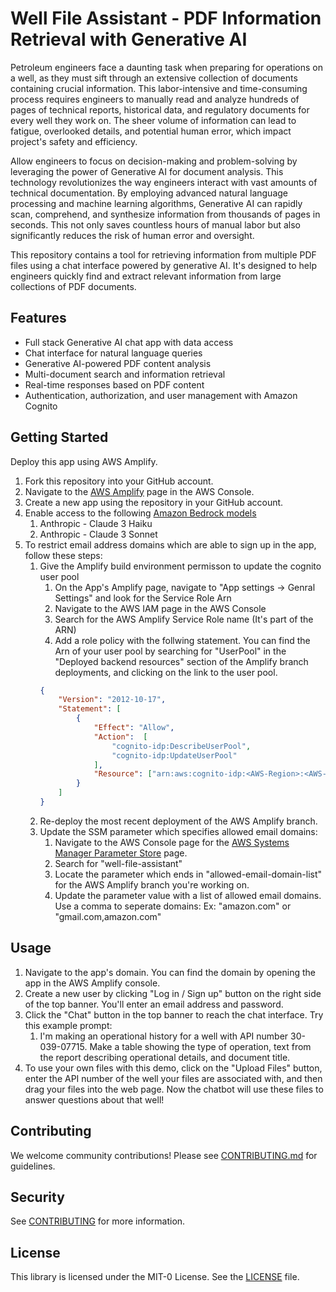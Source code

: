 # Well File Assistant - PDF Information Retrieval with Generative AI

Petroleum engineers face a daunting task when preparing for operations on a well, as they must sift through an extensive collection of documents containing crucial information. This labor-intensive and time-consuming process requires engineers to manually read and analyze hundreds of pages of technical reports, historical data, and regulatory documents for every well they work on. The sheer volume of information can lead to fatigue, overlooked details, and potential human error, which impact project's safety and efficiency. 

Allow engineers to focus on decision-making and problem-solving by leveraging the power of Generative AI for document analysis. This technology revolutionizes the way engineers interact with vast amounts of technical documentation. By employing advanced natural language processing and machine learning algorithms, Generative AI can rapidly scan, comprehend, and synthesize information from thousands of pages in seconds. This not only saves countless hours of manual labor but also significantly reduces the risk of human error and oversight.

This repository contains a tool for retrieving information from multiple PDF files using a chat interface powered by generative AI. It's designed to help engineers quickly find and extract relevant information from large collections of PDF documents.

## Features

- Full stack Generative AI chat app with data access
- Chat interface for natural language queries
- Generative AI-powered PDF content analysis
- Multi-document search and information retrieval
- Real-time responses based on PDF content
- Authentication, authorization, and user management with Amazon Cognito

## Getting Started
Deploy this app using AWS Amplify. 
1. Fork this repository into your GitHub account. 
1. Navigate to the [AWS Amplify](https://console.aws.amazon.com/amplify) page in the AWS Console.
1. Create a new app using the repository in your GitHub account.
1. Enable access to the following [Amazon Bedrock models](https://console.aws.amazon.com/bedrock/home?region=us-east-1#/modelaccess)
    1. Anthropic - Claude 3 Haiku
    1. Anthropic - Claude 3 Sonnet
1. To restrict email address domains which are able to sign up in the app, follow these steps:
    1. Give the Amplify build environment permisson to update the cognito user pool
        1. On the App's Amplify page, navigate to "App settings -> Genral Settings" and look for the Service Role Arn
        1. Navigate to the AWS IAM page in the AWS Console
        1. Search for the AWS Amplify Service Role name (It's part of the ARN)
        1. Add a role policy with the follwing statement. You can find the Arn of your user pool by searching for "UserPool" in the "Deployed backend resources" section of the Amplify branch deployments, and clicking on the link to the user pool.
        ```json
        {
            "Version": "2012-10-17",
            "Statement": [
                {
                    "Effect": "Allow",
                    "Action":  [
                        "cognito-idp:DescribeUserPool",
                        "cognito-idp:UpdateUserPool"
                    ],
                    "Resource": ["arn:aws:cognito-idp:<AWS-Region>:<AWS-Account>:userpool/<user-pool-id>"]
                }
            ]
        }
        ```
    1. Re-deploy the most recent deployment of the AWS Amplify branch.
    1. Update the SSM parameter which specifies allowed email domains:
        1. Navigate to the AWS Console page for the [AWS Systems Manager Parameter Store](https://console.aws.amazon.com/systems-manager/parameters) page.
        1. Search for "well-file-assistant"
        1. Locate the parameter which ends in "allowed-email-domain-list" for the AWS Amplify branch you're working on.
        1. Update the parameter value with a list of allowed email domains. Use a comma to seperate domains: Ex: "amazon.com" or "gmail.com,amazon.com"


## Usage
1. Navigate to the app's domain. You can find the domain by opening the app in the AWS Amplify console.
1. Create a new user by clicking "Log in / Sign up" button on the right side of the top banner. You'll enter an email address and password.
1. Click the "Chat" button in the top banner to reach the chat interface. Try this example prompt:
    1. I'm making an operational history for a well with API number 30-039-07715. Make a table showing the type of operation, text from the report describing operational details, and document title.
1. To use your own files with this demo, click on the "Upload Files" button, enter the API number of the well your files are associated with, and then drag your files into the web page. Now the chatbot will use these files to answer questions about that well!

## Contributing

We welcome community contributions! Please see [CONTRIBUTING.md](CONTRIBUTING.md) for guidelines.

## Security

See [CONTRIBUTING](CONTRIBUTING.md#security-issue-notifications) for more information.

## License

This library is licensed under the MIT-0 License. See the [LICENSE](LICENSE) file.